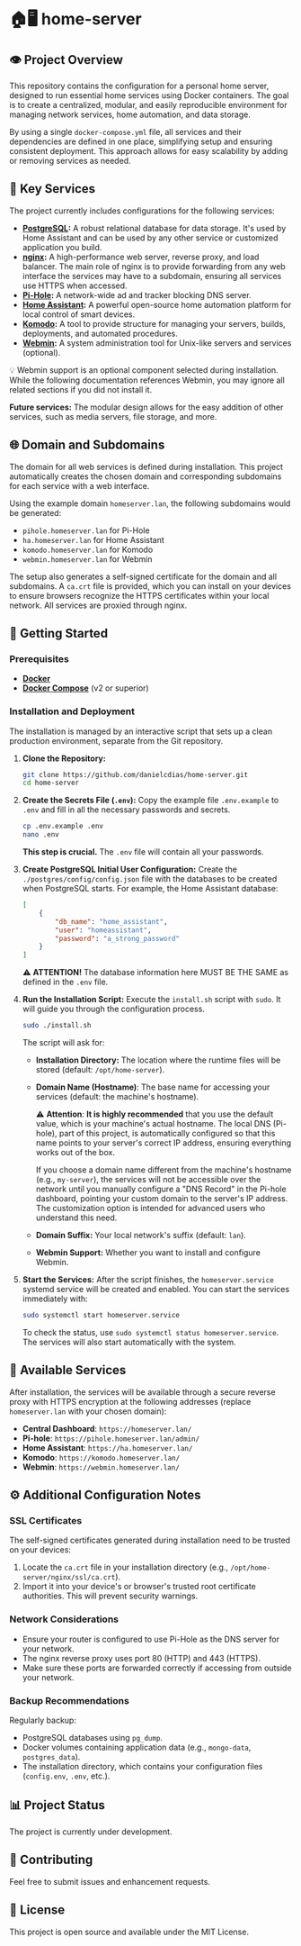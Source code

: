 # 🏠🖥️ home-server

## 👁️ Project Overview

This repository contains the configuration for a personal home server, designed to run essential home services using Docker containers. The goal is to create a centralized, modular, and easily reproducible environment for managing network services, home automation, and data storage.

By using a single `docker-compose.yml` file, all services and their dependencies are defined in one place, simplifying setup and ensuring consistent deployment. This approach allows for easy scalability by adding or removing services as needed.

## 🔑 Key Services

The project currently includes configurations for the following services:

* **[PostgreSQL](https://www.postgresql.org/):** A robust relational database for data storage. It's used by Home Assistant and can be used by any other service or customized application you build.
* **[nginx](https://nginx.org/):** A high-performance web server, reverse proxy, and load balancer. The main role of nginx is to provide forwarding from any web interface the services may have to a subdomain, ensuring all services use HTTPS when accessed.
* **[Pi-Hole](https://pi-hole.net/):** A network-wide ad and tracker blocking DNS server.
* **[Home Assistant](https://www.home-assistant.io/):** A powerful open-source home automation platform for local control of smart devices.
* **[Komodo](https://komo.do/):** A tool to provide structure for managing your servers, builds, deployments, and automated procedures.
* **[Webmin](https://webmin.com/):** A system administration tool for Unix-like servers and services (optional).

💡 Webmin support is an optional component selected during installation. While the following documentation references Webmin, you may ignore all related sections if you did not install it.

**Future services:** The modular design allows for the easy addition of other services, such as media servers, file storage, and more.

## 🌐 Domain and Subdomains

The domain for all web services is defined during installation. This project automatically creates the chosen domain and corresponding subdomains for each service with a web interface.

Using the example domain `homeserver.lan`, the following subdomains would be generated:

- `pihole.homeserver.lan` for Pi-Hole
- `ha.homeserver.lan` for Home Assistant
- `komodo.homeserver.lan` for Komodo
- `webmin.homeserver.lan` for Webmin

The setup also generates a self-signed certificate for the domain and all subdomains. A `ca.crt` file is provided, which you can install on your devices to ensure browsers recognize the HTTPS certificates within your local network. All services are proxied through nginx.

## 🚀 Getting Started

### Prerequisites

* [**Docker**](https://docs.docker.com/get-docker/)
* [**Docker Compose**](https://docs.docker.com/compose/install/) (v2 or superior)

### Installation and Deployment

The installation is managed by an interactive script that sets up a clean production environment, separate from the Git repository.

1.  **Clone the Repository:**

    ```bash
    git clone https://github.com/danielcdias/home-server.git
    cd home-server
    ```

2.  **Create the Secrets File (`.env`):**
    Copy the example file `.env.example` to `.env` and fill in all the necessary passwords and secrets.

    ```bash
    cp .env.example .env
    nano .env
    ```
    **This step is crucial.** The `.env` file will contain all your passwords.

3.  **Create PostgreSQL Initial User Configuration:**
    Create the `./postgres/config/config.json` file with the databases to be created when PostgreSQL starts. For example, the Home Assistant database:

    ```json
    [
        {
            "db_name": "home_assistant",
            "user": "homeassistant",
            "password": "a_strong_password"
        }
    ]
    ```
    ⚠️ **ATTENTION!** The database information here MUST BE THE SAME as defined in the `.env` file.

4.  **Run the Installation Script:**
    Execute the `install.sh` script with `sudo`. It will guide you through the configuration process.

    ```bash
    sudo ./install.sh
    ```
    The script will ask for:
    * **Installation Directory:** The location where the runtime files will be stored (default: `/opt/home-server`).
    * **Domain Name (Hostname)**: The base name for accessing your services (default: the machine's hostname).
        
        ⚠️ **Attention**: **It is highly recommended** that you use the default value, which is your machine's actual hostname. The local DNS (Pi-hole), part of this project, is automatically configured so that this name points to your server's correct IP address, ensuring everything works out of the box.
        
        If you choose a domain name different from the machine's hostname (e.g., `my-server`), the services will not be accessible over the network until you manually configure a "DNS Record" in the Pi-hole dashboard, pointing your custom domain to the server's IP address. The customization option is intended for advanced users who understand this need.

    * **Domain Suffix:** Your local network's suffix (default: `lan`).
    * **Webmin Support:** Whether you want to install and configure Webmin.

5.  **Start the Services:**
    After the script finishes, the `homeserver.service` systemd service will be created and enabled. You can start the services immediately with:

    ```bash
    sudo systemctl start homeserver.service
    ```
    To check the status, use `sudo systemctl status homeserver.service`. The services will also start automatically with the system.

## 📡 Available Services

After installation, the services will be available through a secure reverse proxy with HTTPS encryption at the following addresses (replace `homeserver.lan` with your chosen domain):

- **Central Dashboard**: `https://homeserver.lan/`
- **Pi-hole**: `https://pihole.homeserver.lan/admin/`
- **Home Assistant**: `https://ha.homeserver.lan/`
- **Komodo**: `https://komodo.homeserver.lan/`
- **Webmin**: `https://webmin.homeserver.lan/`

## ⚙️ Additional Configuration Notes

### SSL Certificates

The self-signed certificates generated during installation need to be trusted on your devices:

1. Locate the `ca.crt` file in your installation directory (e.g., `/opt/home-server/nginx/ssl/ca.crt`).
2. Import it into your device's or browser's trusted root certificate authorities. This will prevent security warnings.

### Network Considerations

- Ensure your router is configured to use Pi-Hole as the DNS server for your network.
- The nginx reverse proxy uses port 80 (HTTP) and 443 (HTTPS).
- Make sure these ports are forwarded correctly if accessing from outside your network.

### Backup Recommendations

Regularly backup:

- PostgreSQL databases using `pg_dump`.
- Docker volumes containing application data (e.g., `mongo-data`, `postgres_data`).
- The installation directory, which contains your configuration files (`config.env`, `.env`, etc.).

## 📊 Project Status

The project is currently under development.

## 🤝 Contributing

Feel free to submit issues and enhancement requests.

## 📜 License

This project is open source and available under the MIT License.
